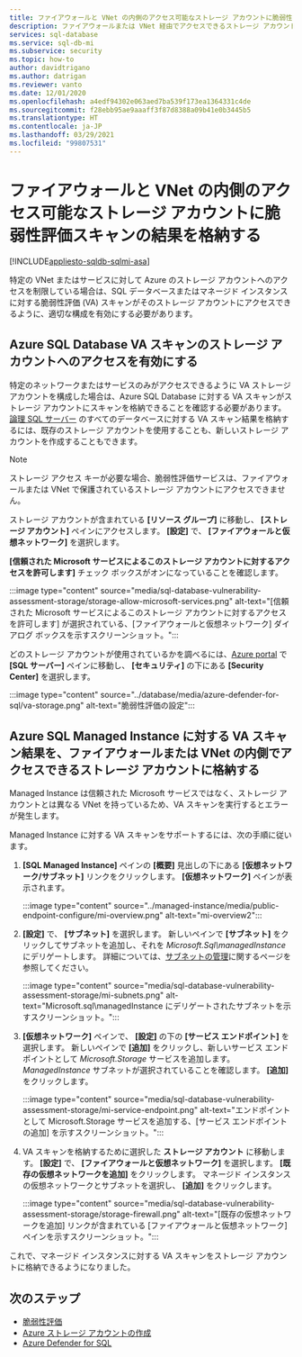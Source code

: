 ```yaml
---
title: ファイアウォールと VNet の内側のアクセス可能なストレージ アカウントに脆弱性評価スキャンの結果を格納する
description: ファイアウォールまたは VNet 経由でアクセスできるストレージ アカウントに脆弱性評価 (VA) スキャンを格納する手順について説明します
services: sql-database
ms.service: sql-db-mi
ms.subservice: security
ms.topic: how-to
author: davidtrigano
ms.author: datrigan
ms.reviewer: vanto
ms.date: 12/01/2020
ms.openlocfilehash: a4edf94302e063aed7ba539f173ea1364331c4de
ms.sourcegitcommit: f28ebb95ae9aaaff3f87d8388a09b41e0b3445b5
ms.translationtype: HT
ms.contentlocale: ja-JP
ms.lasthandoff: 03/29/2021
ms.locfileid: "99807531"
---
```

# <a name="store-vulnerability-assessment-scan-results-in-a-storage-account-accessible-behind-firewalls-and-vnets"></a>ファイアウォールと VNet の内側のアクセス可能なストレージ アカウントに脆弱性評価スキャンの結果を格納する
[!INCLUDE[appliesto-sqldb-sqlmi-asa](../includes/appliesto-sqldb-sqlmi-asa.md)]

特定の VNet またはサービスに対して Azure のストレージ アカウントへのアクセスを制限している場合は、SQL データベースまたはマネージド インスタンスに対する脆弱性評価 (VA) スキャンがそのストレージ アカウントにアクセスできるように、適切な構成を有効にする必要があります。

## <a name="enable-azure-sql-database-va-scanning-access-to-the-storage-account"></a>Azure SQL Database VA スキャンのストレージ アカウントへのアクセスを有効にする

特定のネットワークまたはサービスのみがアクセスできるように VA ストレージ アカウントを構成した場合は、Azure SQL Database に対する VA スキャンがストレージ アカウントにスキャンを格納できることを確認する必要があります。 [論理 SQL サーバー](logical-servers.md) のすべてのデータベースに対する VA スキャン結果を格納するには、既存のストレージ アカウントを使用することも、新しいストレージ アカウントを作成することもできます。

> [!NOTE]
> ストレージ アクセス キーが必要な場合、脆弱性評価サービスは、ファイアウォールまたは VNet で保護されているストレージ アカウントにアクセスできません。

ストレージ アカウントが含まれている **[リソース グループ]** に移動し、 **[ストレージ アカウント]** ペインにアクセスします。 **[設定]** で、 **[ファイアウォールと仮想ネットワーク]** を選択します。

**[信頼された Microsoft サービスによるこのストレージ アカウントに対するアクセスを許可します]** チェック ボックスがオンになっていることを確認します。

:::image type="content" source="media/sql-database-vulnerability-assessment-storage/storage-allow-microsoft-services.png" alt-text="[信頼された Microsoft サービスによるこのストレージ アカウントに対するアクセスを許可します] が選択されている、[ファイアウォールと仮想ネットワーク] ダイアログ ボックスを示すスクリーンショット。":::

どのストレージ アカウントが使用されているかを調べるには、[Azure portal](https://portal.azure.com) で **[SQL サーバー]** ペインに移動し、 **[セキュリティ]** の下にある **[Security Center]** を選択します。

:::image type="content" source="../database/media/azure-defender-for-sql/va-storage.png" alt-text="脆弱性評価の設定":::

## <a name="store-va-scan-results-for-azure-sql-managed-instance-in-a-storage-account-that-can-be-accessed-behind-a-firewall-or-vnet"></a>Azure SQL Managed Instance に対する VA スキャン結果を、ファイアウォールまたは VNet の内側でアクセスできるストレージ アカウントに格納する

Managed Instance は信頼された Microsoft サービスではなく、ストレージ アカウントとは異なる VNet を持っているため、VA スキャンを実行するとエラーが発生します。

Managed Instance に対する VA スキャンをサポートするには、次の手順に従います。

1. **[SQL Managed Instance]** ペインの **[概要]** 見出しの下にある **[仮想ネットワーク/サブネット]** リンクをクリックします。 **[仮想ネットワーク]** ペインが表示されます。

   :::image type="content" source="../managed-instance/media/public-endpoint-configure/mi-overview.png" alt-text="mi-overview2":::

1. **[設定]** で、 **[サブネット]** を選択します。 新しいペインで **[サブネット]** をクリックしてサブネットを追加し、それを *Microsoft.Sql\managedInstance* にデリゲートします。 詳細については、[サブネットの管理](../../virtual-network/virtual-network-manage-subnet.md)に関するページを参照してください。

   :::image type="content" source="media/sql-database-vulnerability-assessment-storage/mi-subnets.png" alt-text="Microsoft.sql\managedInstance にデリゲートされたサブネットを示すスクリーンショット。":::

1. **[仮想ネットワーク]** ペインで、 **[設定]** の下の **[サービス エンドポイント]** を選択します。 新しいペインで **[追加]** をクリックし、新しいサービス エンドポイントとして *Microsoft.Storage* サービスを追加します。 *ManagedInstance* サブネットが選択されていることを確認します。 **[追加]** をクリックします。

   :::image type="content" source="media/sql-database-vulnerability-assessment-storage/mi-service-endpoint.png" alt-text="エンドポイントとして Microsoft.Storage サービスを追加する、[サービス エンドポイントの追加] を示すスクリーンショット。":::

1. VA スキャンを格納するために選択した **ストレージ アカウント** に移動します。 **[設定]** で、 **[ファイアウォールと仮想ネットワーク]** を選択します。 **[既存の仮想ネットワークを追加]** をクリックします。 マネージド インスタンスの仮想ネットワークとサブネットを選択し、 **[追加]** をクリックします。

   :::image type="content" source="media/sql-database-vulnerability-assessment-storage/storage-firewall.png" alt-text="[既存の仮想ネットワークを追加] リンクが含まれている [ファイアウォールと仮想ネットワーク] ペインを示すスクリーンショット。":::

これで、マネージド インスタンスに対する VA スキャンをストレージ アカウントに格納できるようになりました。

## <a name="next-steps"></a>次のステップ

- [脆弱性評価](sql-vulnerability-assessment.md)
- [Azure ストレージ アカウントの作成](../../storage/common/storage-account-create.md)
- [Azure Defender for SQL](azure-defender-for-sql.md)
